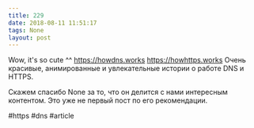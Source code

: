 ```yaml
---
title: 229
date: 2018-08-11 11:51:17
tags: None
layout: post
---
```


Wow, it's so cute ^^
<https://howdns.works>
<https://howhttps.works>
Очень красивые, анимированные и увлекательные истории о работе DNS и HTTPS.

Скажем спасибо None за то, что он делится с нами интересным контентом. Это уже не первый пост по его рекомендации.

#https #dns #article
